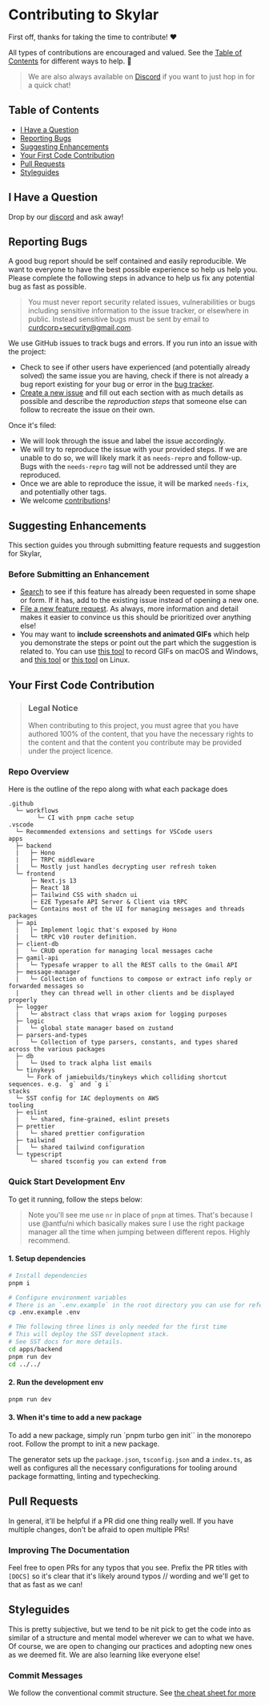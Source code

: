 # Contributing to Skylar

First off, thanks for taking the time to contribute! ❤️

All types of contributions are encouraged and valued. See the [Table of Contents](#table-of-contents) for different ways to help. 🎉

> We are also always available on [Discord](https://discord.gg/Hdws2uyCU7) if you want to just hop in for a quick chat!

## Table of Contents

- [I Have a Question](#i-have-a-question)
- [Reporting Bugs](#reporting-bugs)
- [Suggesting Enhancements](#suggesting-enhancements)
- [Your First Code Contribution](#your-first-code-contribution)
- [Pull Requests](#pull-requests)
- [Styleguides](#styleguides)

## I Have a Question

Drop by our [discord](https://discord.gg/Hdws2uyCU7) and ask away!

## Reporting Bugs

A good bug report should be self contained and easily reproducible. We want to everyone to have the best possible experience so help us help you. Please complete the following steps in advance to help us fix any potential bug as fast as possible.

> You must never report security related issues, vulnerabilities or bugs including sensitive information to the issue tracker, or elsewhere in public. Instead sensitive bugs must be sent by email to curdcorp+security@gmail.com.

We use GitHub issues to track bugs and errors. If you run into an issue with the project:

- Check to see if other users have experienced (and potentially already solved) the same issue you are having, check if there is not already a bug report existing for your bug or error in the [bug tracker](https://github.com/curdinc/skylar-email/issues?q=label%3Abug).
- [Create a new issue](https://github.com/curdinc/skylar-email/issues/new/choose) and fill out each section with as much details as possible and describe the _reproduction steps_ that someone else can follow to recreate the issue on their own.

Once it's filed:

- We will look through the issue and label the issue accordingly.
- We will try to reproduce the issue with your provided steps. If we are unable to do so, we will likely mark it as `needs-repro` and follow-up. Bugs with the `needs-repro` tag will not be addressed until they are reproduced.
- Once we are able to reproduce the issue, it will be marked `needs-fix`, and potentially other tags.
- We welcome [contributions](#your-first-code-contribution)!

## Suggesting Enhancements

This section guides you through submitting feature requests and suggestion for Skylar,

### Before Submitting an Enhancement

- [Search](https://github.com/curdinc/skylar-email/issues) to see if this feature has already been requested in some shape or form. If it has, add to the existing issue instead of opening a new one.
- [File a new feature request](https://github.com/curdinc/skylar-email/issues/new/choose). As always, more information and detail makes it easier to convince us this should be prioritized over anything else!
- You may want to **include screenshots and animated GIFs** which help you demonstrate the steps or point out the part which the suggestion is related to. You can use [this tool](https://www.cockos.com/licecap/) to record GIFs on macOS and Windows, and [this tool](https://github.com/colinkeenan/silentcast) or [this tool](https://github.com/GNOME/byzanz) on Linux.

## Your First Code Contribution

> ### Legal Notice
>
> When contributing to this project, you must agree that you have authored 100% of the content, that you have the necessary rights to the content and that the content you contribute may be provided under the project licence.

### Repo Overview

Here is the outline of the repo along with what each package does

```text
.github
  └─ workflows
        └─ CI with pnpm cache setup
.vscode
  └─ Recommended extensions and settings for VSCode users
apps
  ├─ backend
  |   ├─ Hono
  |   ├─ TRPC middleware
  |   └─ Mostly just handles decrypting user refresh token
  └─ frontend
      ├─ Next.js 13
      ├─ React 18
      ├─ Tailwind CSS with shadcn ui
      |─ E2E Typesafe API Server & Client via tRPC
      └─ Contains most of the UI for managing messages and threads
packages
  ├─ api
  |   |─ Implement logic that's exposed by Hono
  |   └─ tRPC v10 router definition.
  ├─ client-db
  |   └─ CRUD operation for managing local messages cache
  ├─ gamil-api
  |   └─ Typesafe wrapper to all the REST calls to the Gmail API
  ├─ message-manager
  |   └─ Collection of functions to compose or extract info reply or forwarded messages so
  |      they can thread well in other clients and be displayed properly
  ├─ logger
  |   └─ abstract class that wraps axiom for logging purposes
  ├─ logic
  |   └─ global state manager based on zustand
  ├─ parsers-and-types
  |   └─ Collection of type parsers, constants, and types shared across the various packages
  ├─ db
  |   └─ Used to track alpha list emails
  └─ tinykeys
     └─ Fork of jamiebuilds/tinykeys which colliding shortcut sequences. e.g. `g` and `g i`
stacks
  └─ SST config for IAC deployments on AWS
tooling
  ├─ eslint
  |   └─ shared, fine-grained, eslint presets
  ├─ prettier
  |   └─ shared prettier configuration
  ├─ tailwind
  |   └─ shared tailwind configuration
  └─ typescript
      └─ shared tsconfig you can extend from
```

### Quick Start Development Env

To get it running, follow the steps below:

> Note you'll see me use `nr` in place of `pnpm` at times. That's because I use @antfu/ni which basically makes sure I use the right package manager all the time when jumping between different repos. Highly recommend.

#### 1. Setup dependencies

```bash
# Install dependencies
pnpm i

# Configure environment variables
# There is an `.env.example` in the root directory you can use for reference
cp .env.example .env

# THe following three lines is only needed for the first time
# This will deploy the SST development stack.
# See SST docs for more details.
cd apps/backend
pnpm run dev
cd ../../
```

#### 2. Run the development env

```bash
pnpm run dev
```

#### 3. When it's time to add a new package

To add a new package, simply run `pnpm turbo gen init`` in the monorepo root. Follow the prompt to init a new package.

The generator sets up the `package.json`, `tsconfig.json` and a `index.ts`, as well as configures all the necessary configurations for tooling around package formatting, linting and typechecking.

## Pull Requests

In general, it'll be helpful if a PR did one thing really well. If you have multiple changes, don't be afraid to open multiple PRs!

### Improving The Documentation

Feel free to open PRs for any typos that you see. Prefix the PR titles with `[DOCS]` so it's clear that it's likely around typos // wording and we'll get to that as fast as we can!

## Styleguides

This is pretty subjective, but we tend to be nit pick to get the code into as similar of a structure and mental model wherever we can to what we have. Of course, we are open to changing our practices and adopting new ones as we deemed fit. We are also learning like everyone else!

### Commit Messages

We follow the conventional commit structure. See [the cheat sheet for more](https://kapeli.com/cheat_sheets/Conventional_Commits.docset/Contents/Resources/Documents/index)
